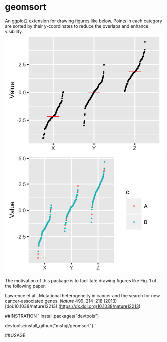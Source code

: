 # geomsort
An ggplot2 extension for drawing figures like below. Points in each category are sorted by their y-coordinates to reduce the overlaps and enhance visibility.
![Alt text](example/example.png)
![Alt text](example/example2.png)

The motivation of this package is to facilitate drawing figures like Fig. 1 of the following paper.

Lawrence et al., Mutational heterogeneity in cancer and the search for new cancer-associated genes. *Nature* 499, 214–218 (2013) [doi:10.1038/nature12213] (https://dx.doi.org/10.1038/nature12213)

##INSTRATION
`
install.packages("devtools")

devtools::install_github("msfuji/geomsort")
`

##USAGE
